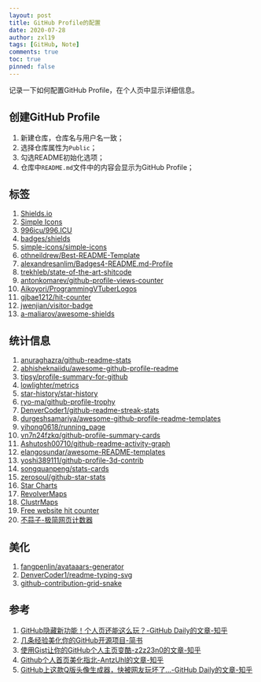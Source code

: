 ```yaml
---
layout: post
title: GitHub Profile的配置
date: 2020-07-28
author: zxl19
tags: [GitHub, Note]
comments: true
toc: true
pinned: false
---
```


记录一下如何配置GitHub Profile，在个人页中显示详细信息。

<!-- more -->

## 创建GitHub Profile

1. 新建仓库，仓库名与用户名一致；
2. 选择仓库属性为`Public`；
3. 勾选README初始化选项；
4. 仓库中`README.md`文件中的内容会显示为GitHub Profile；

## 标签

1. [Shields.io](https://shields.io)
2. [Simple Icons](https://simpleicons.org)
3. [996icu/996.ICU](https://github.com/996icu/996.ICU)
4. [badges/shields](https://github.com/badges/shields)
5. [simple-icons/simple-icons](https://github.com/simple-icons/simple-icons)
6. [othneildrew/Best-README-Template](https://github.com/othneildrew/Best-README-Template)
7. [alexandresanlim/Badges4-README.md-Profile](https://github.com/alexandresanlim/Badges4-README.md-Profile)
8. [trekhleb/state-of-the-art-shitcode](https://github.com/trekhleb/state-of-the-art-shitcode)
9. [antonkomarev/github-profile-views-counter](https://github.com/antonkomarev/github-profile-views-counter)
10. [Aikoyori/ProgrammingVTuberLogos](https://github.com/Aikoyori/ProgrammingVTuberLogos)
11. [gjbae1212/hit-counter](https://github.com/gjbae1212/hit-counter)
12. [jwenjian/visitor-badge](https://github.com/jwenjian/visitor-badge)
13. [a-maliarov/awesome-shields](https://github.com/a-maliarov/awesome-shields)

## 统计信息

1. [anuraghazra/github-readme-stats](https://github.com/anuraghazra/github-readme-stats)
2. [abhisheknaiidu/awesome-github-profile-readme](https://github.com/abhisheknaiidu/awesome-github-profile-readme)
3. [tipsy/profile-summary-for-github](https://github.com/tipsy/profile-summary-for-github)
4. [lowlighter/metrics](https://github.com/lowlighter/metrics)
5. [star-history/star-history](https://github.com/star-history/star-history)
6. [ryo-ma/github-profile-trophy](https://github.com/ryo-ma/github-profile-trophy)
7. [DenverCoder1/github-readme-streak-stats](https://github.com/DenverCoder1/github-readme-streak-stats)
8. [durgeshsamariya/awesome-github-profile-readme-templates](https://github.com/durgeshsamariya/awesome-github-profile-readme-templates)
9. [yihong0618/running_page](https://github.com/yihong0618/running_page)
10. [vn7n24fzkq/github-profile-summary-cards](https://github.com/vn7n24fzkq/github-profile-summary-cards)
11. [Ashutosh00710/github-readme-activity-graph](https://github.com/Ashutosh00710/github-readme-activity-graph)
12. [elangosundar/awesome-README-templates](https://github.com/elangosundar/awesome-README-templates)
13. [yoshi389111/github-profile-3d-contrib](https://github.com/yoshi389111/github-profile-3d-contrib)
14. [songquanpeng/stats-cards](https://github.com/songquanpeng/stats-cards)
15. [zerosoul/github-star-stats](https://github.com/zerosoul/github-star-stats)
16. [Star Charts](https://starchart.cc)
17. [RevolverMaps](https://www.revolvermaps.com)
18. [ClustrMaps](https://clustrmaps.com)
19. [Free website hit counter](https://www.free-website-hit-counter.com)
20. [不蒜子-极简网页计数器](http://busuanzi.ibruce.info)

## 美化

1. [fangpenlin/avataaars-generator](https://github.com/fangpenlin/avataaars-generator)
2. [DenverCoder1/readme-typing-svg](https://github.com/DenverCoder1/readme-typing-svg)
3. [github-contribution-grid-snake](https://github.com/marketplace/actions/generate-snake-game-from-github-contribution-grid)

## 参考

1. [GitHub隐藏新功能！个人页还能这么玩？-GitHub Daily的文章-知乎](https://zhuanlan.zhihu.com/p/161029860)
2. [几条经验美化你的GitHub开源项目-简书](https://www.jianshu.com/p/d587b91bacb3)
3. [使用Gist让你的GitHub个人主页变酷-z2z23n0的文章-知乎](https://zhuanlan.zhihu.com/p/146289644)
4. [Github个人首页美化指北-AntzUhl的文章-知乎](https://zhuanlan.zhihu.com/p/265462490)
5. [GitHub上这款Q版头像生成器，快被网友玩坏了...-GitHub Daily的文章-知乎](https://zhuanlan.zhihu.com/p/450978590)
